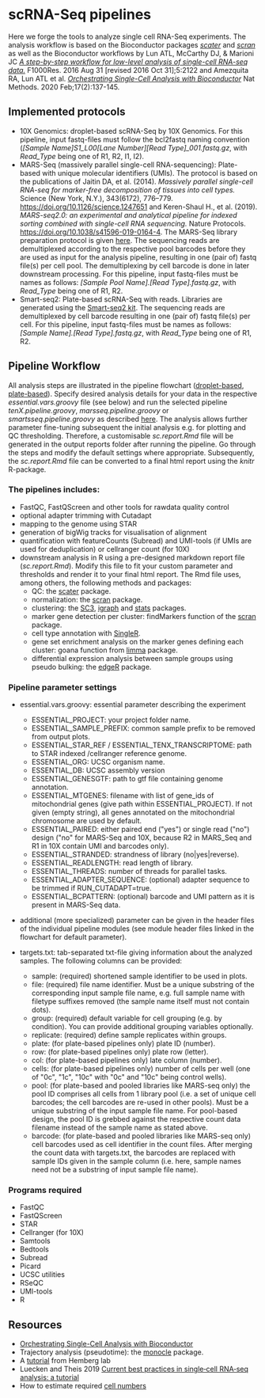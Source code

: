 # scRNA-Seq pipelines

Here we forge the tools to analyze single cell RNA-Seq experiments. The analysis workflow is based on the Bioconductor packages [*scater*](https://bioconductor.org/packages/devel/bioc/vignettes/scater/inst/doc/overview.html) and [*scran*](https://bioconductor.org/packages/devel/bioc/vignettes/scran/inst/doc/scran.html) as well as the Bioconductor workflows by Lun ATL, McCarthy DJ, & Marioni JC [*A step-by-step workflow for low-level analysis of single-cell RNA-seq data.*](http://doi.org/10.12688/f1000research.9501.1) F1000Res. 2016 Aug 31 [revised 2016 Oct 31];5:2122 and Amezquita RA, Lun ATL et al. [*Orchestrating Single-Cell Analysis with Bioconductor*](https://osca.bioconductor.org/index.html) Nat Methods. 2020 Feb;17(2):137-145.

## Implemented protocols
- 10X Genomics: droplet-based scRNA-Seq by 10X Genomics. For this pipeline, input fastq-files must follow the bcl2fastq naming convention (*[Sample Name]_S1_L00[Lane Number]_[Read Type]_001.fastq.gz*, with *Read_Type* being one of R1, R2, I1, I2).
- MARS-Seq (massively parallel single-cell RNA-sequencing): Plate-based with unique molecular identifiers (UMIs). The protocol is based on the publications of Jaitin DA, et al. (2014). *Massively parallel single-cell RNA-seq for marker-free decomposition of tissues into cell types.* Science (New York, N.Y.), 343(6172), 776–779. https://doi.org/10.1126/science.1247651 and Keren-Shaul H., et al. (2019). *MARS-seq2.0: an experimental and analytical pipeline for indexed sorting combined with single-cell RNA sequencing.* Nature Protocols. https://doi.org/10.1038/s41596-019-0164-4. The MARS-Seq library preparation protocol is given [here](https://github.com/imbforge/NGSpipe2go/blob/master/resources/MARS-Seq_protocol_Step-by-Step_MML.pdf). The sequencing reads are demultiplexed according to the respective pool barcodes before they are used as input for the analysis pipeline, resulting in one (pair of) fastq file(s) per cell pool. The demultiplexing by cell barcode is done in later downstream processing. For this pipeline, input fastq-files must be names as follows: *[Sample Pool Name].[Read Type].fastq.gz*, with *Read_Type* being one of R1, R2.
- Smart-seq2: Plate-based scRNA-Seq with reads. Libraries are generated using the [Smart-seq2 kit](http://www.nature.com/nmeth/journal/v10/n11/full/nmeth.2639.html). The sequencing reads are demultiplexed by cell barcode resulting in one (pair of) fastq file(s) per cell. For this pipeline, input fastq-files must be names as follows: *[Sample Name].[Read Type].fastq.gz*, with *Read_Type* being one of R1, R2.

## Pipeline Workflow
All analysis steps are illustrated in the pipeline flowchart ([droplet-based](https://viewer.diagrams.net/?highlight=0000ff&edit=_blank&layers=1&nav=1&title=NGSpipe2go_10X_scRNA-Seq.drawio#R7R1bc5s689d4pn2wh5ux%2FZikcS%2FTpj1JzrQ9LxkMsk2DgQB24vz6TyskrgJjGzBuviQzASGELqu976onX61ePnqau%2FzmGMjqSYLx0pM%2F9CRJVCSpB3%2BCsQ1LRiotWHimQSvFBXfmK6KFAi1dmwbyUxUDx7EC000X6o5tIz1IlWme5zynq80dK%2F1VV1ugXMGdrln50p%2BmESxpqahO4gefkLlY0k%2BPpVH4YKbpjwvPWdv0e7Zjo%2FDJSmPN0DH6S81wnhNF8nVPvvIcJwivVi9XyIJpZTMWvjcteBp12UN2UOWFT8KX%2BfJmHFib5e3s5tPd9OH1U58twEaz1nQuepJq4QYvDXMDs2uZC5s8UJ%2FW0NVLj0xDdIuvFvQ%2FeW3mZUtwl0hbrJRMRrBlc78MVha%2BEvEzS5sh6zKa0ivHcjxSSZ6SH1zFDzznMVokPImXc8cOKESJKvRb85fIoC2SdqK7uWlZiUYR%2BYkaZU%2FIGsqXurMydXwr4OuFpfk%2BvY7WUSDtB1pgOjBD%2FYkQDS%2B5KnShNsgL0EuiiK7SR%2BSsUOBtcRX6dDxUw1foZuqPKRQ%2BJ0BzRMuWCahUBJluCbodFlHbMVzgCwoafDDZ6Df%2F3P1cf1l%2FeP3v%2FvP99Le%2F%2Ba8vvmk4uVbhtwhOFp5mmHi1DwGfGqBFGgspaIlwagJaFIEDLSqreAy0vP4MPtwLv%2F77Mr299laicf9x%2B7k%2FFHOLhwyMb%2Bmt4wVLZ%2BHYmnUdlyZWACYmrvPVcVy6LH9QEGzpEmrrwMFFCaBAL2bwC14fDOnd78STDy%2B0ZXKzZTc2Hm%2FiJbj9nXwWv0bu4veMCyA7%2BFaHtYWVhsKpabHu5AEwBXCFK%2B87a09HJXuR7vFA8xYoKKtHK8LUlwKShyyMwzZpUsgDCvIqHre2TVRwHdMO%2FETLP6Aghk9lPEzDp6SkyVSm%2FnA8LquPL8IexOAZDaUSxH6%2F%2F%2F74Zzl%2BePp1H0jTh5ufojrrj88FYPNQdSgI1wqA3ElVGoG%2FHMDIIzENMGM13UTYUfpWDElHA7IilAJyrl%2Fp%2BvsC8r8%2B8r7P%2FgD3KwmEAPLIcAzBjO4C2ev7BAYvcAVRdV%2BKiTJUrtSKwm3lSupd5NpizD6rLZbwBIePIED2r4FrusgybTTAfIGz2SYYixmH2Qg7GHf9svBhAYOy38Tzp6yWie%2BTbWYG2gy%2FjTc1nQYQyNDctE3CoUrCuxk8eV%2FKgZ3duC1HM3yCRXwXbw7AI1gsg4GCEOYYawsLln%2FB%2BJDvY0xtakDLNCxussH1YdjmHHMgBJtrGIMg76AB1wCDL0hfBzDfCRgs6AlgRlzhkTH3AYj6F4AepenCDDCGG3iWO7AxiZGm5mo2dzAWx5c3H%2B%2BgbWnh4Js%2BbG3LmQGu1Hwy8Cn7Mu7F1Ndvby589IQv%2BQhC2iX5yAmCQDkJvkzSACuvcjh5xrQnOXlR2Z%2BTx7cJirKHKKhwBMEM74RFHBcusQjkYmEI5iNkhRjfMmYFkU5F4c5gGftRfVrF3CxKnElkZUdyI30pzSWM0g0487mPgty67MfC8kX04Sl5WHb9O8XP7hK6UvxqzL4WcKx53vdwHlaUqkpRdTOxBfvxUPZu5rwAajbtRYicZ45nIK%2BPi%2FENmSIG%2BAR1CxjKh9GTpPYSHoNOTIHfqIarGUbUtlRG6TTYTx6ap3rXAlonC%2BgPgheOrin9kNEhraWuG2gDavI9ey7oVFkUF2LA7wfe2ta1AO9VzgoIib%2FiYfKpPmMa86BVDDdZhgCt0iPAUO27mk4AJ9GgkKsVgVeillQMY8HMMba5whwbGxisxNdWrhXxIFyGN66cf52VmNn2MCoGZmxuplgts1LzUJjvcskg5madQwhbE2zMKLY8DsA0bn0Doc0JoH5b2CtkB80PwUOuZcI2rG8YiSaBwAO6DpYmiGup%2BWpuTIPBoL7RaDYQQydYAkAJhhZoZQOo%2BD3ukKCQhw4IZiUoLSlplLNOUimTD5wmXiHrgpo4AuCNLpnBw0Jz%2BIyDa80tohGeEyVwkkt6XpoBusMYEVp89jQ36tdx8oKUUXzl5QVJ4MkLjEdtQ16QTqpbPTe%2BlC3p2fClLpd1WOHuYxxGuAPBjVnRsLxPdhA8UxPPMNAHfbqrLgh%2FYIeajGJlYVjwI1Z38RQgOdUfF%2Bu42bJlrtZBQw3RAzwc87nnywTXdiIeOlItDTaa58fK00xfi6p1jK%2FeOZpGOewcHDUDNRmy63rOBrNyGTUhbzeU0uDLSKt4g18cLJGGZUkmGhZ%2BMnwDhsnVRArvHDcYvK%2FaB95M7qTgUjkFP5ZWU2HmK3m9NsN9mnor4qgi9T7Ay%2BNw6s20bSdT97EPdlbfp6SXsQF9H9e6Kspvj6%2Bqy4OisguF2hEuK%2BJhppiU%2F3NFUHIVBudpjVFfAD3UHTy3DkCVM4cOa8%2Bk28S21JgpJjK%2FQVWwAOEHTzqjKxWML%2BXWFx7iyaD6NOaW1QIET3zDaMNCGuJrwPRDIePSouRRvahycJTajF2H67QlTkrxCbJmznMLqEQqxyXN4QSlIk4YCnXjhAO9UdK2QkU9yrukGoxEs%2Fm2YaRpj6ahmFlbOWNFrM2jKf0deTSqFYa4fEuHzJQ74KiIb5FPxrdUxVFKV1w%2FszhKSsLXbnhUhs3Do3g2zsp16hmrg1JbLHButVTVU%2F%2FMl%2B7qUVvKxotjPt7IfbU72GNfItTCYsmTTuz7kZzZ92m6srt%2BzS7fd5uL54%2FinfPw%2FXLy%2FV%2F55cdy9djvkPj899KhUSfg8Vg6NBwfRYcqC%2FfwiqfZC%2BQ96BjSgspi%2Fi0WqIny2HXBm4I5iJJGSEELEn5CA69nxrGHwK8kVrFJgb9mx81J2tVfObGAz59bynknVLmi8AsmGFaufwdLJ8S2tAxyBOtcYrapcS6tOYHZzBrLV6ZhENyZWZi45JZOh9wrCLAjMZbEpB%2FiNbrdcbeGl%2FgPT%2BEVUOMh7uYVvhfje%2FwH1b3gyrFx05pJVhhh4H1GftDLxwTWAAvyGD6eVvfkgIGr2JeVvYGhGtP0RllctSqVql2jc1SsLes3J9R2ty2RuOZTi6JwgHH9%2Bzpw10CnIISe2v4yVAo%2FfNLL6NLprOmRJdKJhmES6oSH46X6XcXieLwLUBK9sBDkqbYyLYD3T8jaIGi114av0IiRpBIdNBcrHUCiKsL5qGNwLuRA3UP%2B2gr8bgJ7yCLGIA5mdhMwtLXthV6E%2BN96ZUIijTBAijCJBuob69DlENcuDwZr1ZnhzW9JlQUl7NySk6a25LjzW9JyFh3dj7hnfbYXdceyMHsOvkSU9CBNh%2F3IKFS3ALwBYB7KLdIXPtcrnZLrPZWukDGzO7neyckUu6X97gzqyXO9HgJRsqPYp11HUspTTKMpmfpL094%2B%2BLpnaz56eggfYOn%2BAaoS9dAgLBvcrox897OPC10ss%2B6KnR4xqYIfDJbIcpHnD265I%2BdWO5VXbQMDPX%2BH2x94bBgZR0gAUIXnrHqpXAuE%2BA8SPY78XL85hjkHXEqAW6AhWJRF19d%2BAE2p2goIvD3zQ%2F4y9qEFjiLU6AZ44f0lRlJ%2BiIMlwUbIQMkdw4sS6gST0RYXPRlXYzxEqQbOg5%2F%2F6viQlz%2FrlcvqUzVoa96aUWor%2BuE4r1WjVqWGnBby1kaWDI15GQyredfUaOgx7Tny0AvGlCaJW6xq5zEAG6xCbAP6bIITmNd96OdJvDstc%2BZpFJCbtvtEVh8fz1t1S4%2FSlmtns66csnRaS8%2Fj03PwbK5WIpK%2BqobwQ5n1L%2FujcxF8DvUMT2GcPaSnplGLqqZpUc5xL0SCOdSSx1FKOgWoNGrGA3CUAWfW4cJ%2BZT2Zj%2FMYrIww%2FfUM1JcSZkGDrYv8gzAmUZiS3EQkLAkjLuCoti5qGU9mxrIHzhz%2BFThTEU6LM7naIulsPMu6EKasVLWtyh3xAGKgxLSTNMVyoQdQpr6qtIPnEh5A2mLhVUZzUBktwiQSYY4Sn%2FGCWPIEZpOM7uP1N9h2kJ6lFZzH9wmCzu6B9NSzRHpZl6AhQzAnQnp83%2Bc3mJuhLml1VBEDjpvhPffm9MS01Duc7OD0MvWVSTsYcKatrkDfRA5sqIj9dMxPEdQ3Mxc%2FzUWbEY24uzrt7h4obXSWKC3Lxw3VDsq%2Bfz1G667smw6EH4oHy75yqqG2ZF%2FW4a7Jvgtko0vH2GK0KFVGidTZh%2BEmYAY3ROqF1uCDyF6A9aFNwRc%2BDRm7cKeq48qh0PsbcKUy7qBHOGNNOmNzz7v7BJ6mP3bU5B5yGzBk2knq6rMxfUi74IcHA3Xeu60GaM%2Fa4BQOZ9CY8w9XsulQdFf3tTnjyvGFdbMSR7kMsW4fhL4az0p3i4jaRQdq%2BxHZzgpVo9ynx2uhY00YG7SgPcdLGg2H74gzxzLY2sucOUE%2Bsgjmbftr5Dww4mxl1PnCckIHaEDbJNvqrux2ByUtqzEHWQ1oGqonsPRIrOopIdSApvlbOB%2BTlpu4ZtOLRUjk7aYX49tDytMBtRozFhHNHRQ0fQCW2CIFnXDsIXyn5G553U6KY806f%2BBAbByOfEcJJJXLCm8tA344JemAOPzvHYZxvGxhgELoyZhxwWXuiY%2BYlHvv43tM20ly0Sg2KjQzaQTYePnmQi8lDb%2B19U2fzDNy%2FeNzjh%2BTPLxsxv7fsePTrZ9D9vSJmrZwjMR8nLY45pD28eh4bMzVXb%2FNiBWRnVx0ZuJn1O%2BTqM8%2B21UiVrTnzBEMHVKfkWSgvUT86qvpush4X9azVmRFW1uFWVQwDduATEgOTwx1e65mhkQTURamqt99u%2F1H4sOd%2BPBVEMSHW%2FEB%2FxuQ2R4sXktpQWfHIHHHsLvHZ61VzYjrHAeSlqV1ll6sw%2FYCSIGUCofpEMKbaasY3b0Jq0DaiVmeVEyE01xIsHIuDFaRWWDUpl2AubCdIINOLV6eo9F%2BXp4jevR8497sEC15S%2BMrq1r06WoBVxLqsQk%2FgjHPo%2BE82704MhEG1J5fJ4v8hLFUt%2BpPkvBxPlb9rFPnSMlr0Nu06n8SvsyXN%2BPA2ixvZzef7qYPr5%2F6xUb9HHQdd%2BLzV7QALjiG3oKjpmeF9IwmlUssEjcBHJCxTFEuD11h3jkeVKRRei2kLo1JOLwa9%2BTmOkJQuUCQP7YlfSR6L5EvCNqah5yJReSvCgaYw3ZjHTM9Tm9BzhnZ0XHYqeR644Zm%2BhgjtJrliRPKYTbDcSGZa57olAocTwSkxwt2ct73QIZ3HzVhA8AlslDhXdCl7H%2BgYjXoatM%2BWgreb9c8yp2WM7SbUTX9dOdxwm%2FNRFY6GW%2FW4NPZjp3QElUDiZmoae%2F2IccvmHlTpiiM1BCFOWUWTjM0YkydjG6vk05xb0BjlwVOPv%2FDg061IejcNyElcL591jMCoiFNKjE4VGmF38jnAC%2BknvROj80R5LW1T2IuKJjnczXlYLmIech1SOX36EMYHEQUQCh0bTTY4fI83wziilFO%2BnN9LIX34yV6uif4G2e3ML90PPMVj0%2BLvh%2FxGHI9myQnJCj5TSKNJ%2FlN0pha%2B6%2BPecsrtZP5sRbluoWkmvv3xPpyb36%2Bnt3dvThbZ%2Fvl9%2Fd%2F%2B1W13EyFcOpI3sxpOaP0KVk767Owzaa13DQHLlFIfIWsvZXDeR13S9bDf4RPkIS%2FAga%2FhBcbLWTsQgsq75Xpgyyi2chZwz0dHdGq%2BYOw3kDiasCLge7sFODZsLbRiVO5cE92OvFpF3shRHzzg2SBI1rsmo97OhwlcgKCylBn%2Bx5Z3IXP68bOc%2BHF9MJLDdl8q658qW24%2FaXnuk6e1LDf3NKfeOW5U30yL8yyXldSkK89a3sJsbowvl3UMoaO8C4Iw3nlD%2F3JnjNfnbwqIzlzdpQy5nh9yXn6Ko9qsEDwcwQJp91ajR8exR115YjY2o%2BEPmqxupTFrsOnWh635B05XHmYSWM8lpLgs7O%2BpNZ7uDJXM9Ghw74bCWioCkh8zCp1ApCy%2BgF5V2awbP2hdAwgVc%2BNuA40Q3ODynoEVoIlZZuVeWjlbEAbSpoi2lka%2FgYZc5Kq0ORbvTY0DGFCMZ2OkqtJKAa3djUJDrwRwPoPYfMsPM0wcdNMo9uT5EvyWw9XlPW6k0%2Bcd6x0M3fYNz7AMseqq87xUeeEt%2Bcmn06eI0siEwJO5yjP82%2FJzHJiFgjavox8VBJ4YEp%2BuAQ2e%2FZuio1LS19JcxFu9FqF316BbSmLjWgxRoCmTqn9gp5HQyj%2FUjMIFAhpMa8mz9DJKEMteQ6LI461SGZTXvviMvpd6Ly0h%2BsheWttZUusyBD6T9bqSBKwW04YOQ5%2B6z56WiNbD0PuaN46KzyMqGT3W7nIr7jkHnAJae%2BqlzgV%2FaqXPBKdxqWnj8MkEI6v%2FCBt1y37Wm6E2QHq4ZrQMdHv%2FnMVIjmMz0l3DhzqjeOt8OdftVSUYnT%2Bh0D8r6o19dmAWMd5PBM0cN%2F4s%2FaDVZhAmoT642HOYXuG07jRPBPcbkgIp2nr1iAesr7ViduYu9R89L5iPz6QiFUBveBJ9FhfaPKBH1cX4ToG%2Fbub66iP%2F367%2BBHPeqWvXFlrn819aFwyw%2FFv4%2B7761nfddy1xTIF7TOP25D0PUZZF%2BMEcWx2wi5UbPbCtgE5oZ3d2xuGPrAM4SbxBccT7yHfZzAQpW0gaw8eDX2S4InQatoTQPvuvh3AhXnEkfVByNCcvyZgYDLMClEVM%2BbJdYQMcPW6HZLVD1QdNZUMvOnUuYqSVs2ok4wyt3rq3LT2uK3UuazDXUud%2B21tBSamtJVj7NYrjLIJyYwINGoznfgKOvykc4X%2FYmPM2bkRZCV6dcxhik%2BdSVw8qR9Bh3OIcmeLYrDu5nAp63U3M4j%2BSEZy2XNzsfZyjGiHNDjtnscbzgg8gHqD8DbO2plNvcCtxCbsZMfKnmjKMH%2BvrUBkK5wvTo3CyTrVicws0DETkE7OLy4cWOZpByAg8kMvKAiFLaCNjvdoOUQ9ssJi2YIIlon%2B8gSs4mYPKMBSIaEC%2Fh7ffVdfB%2FFEaJg9ApROe8DOkrbWXiq2DDg3EtGMJeZe7HYv%2BLs%2FAlCIJWCkY8LspVVgjg7icWIBK43rfaSk4D2N0xJHYdnR1oteDI%2FZTmUsfkf0CI8IAUzGE%2BNj1gIzc%2F77wY7utQrbDcb8Gp7j3jOWQyjgXetgWKUUvzqUeVGuvFxMzOhef65AnhI3M5O1RQaX8k5vJjIY32K6ESSrYwBbfnMMEECv%2Fwc%3D),  [plate-based](https://viewer.diagrams.net/?highlight=0000ff&edit=_blank&layers=1&nav=1&title=NGSpipe2go_plate-based_scRNA-Seq#R7R1Zc5s699d4pn2wh8XG9mOS1l2mTXOTdHp7XzoYZJuGLYCTuL%2F%2B05HELjC22dx8Se4tCCG0HJ39HA3kK%2Bvlg6e6m6%2BOjsyBJOgvA%2FndQJLEsSQN4E%2FQd7RkqrCCtWforFJccGf8QaxQYKVbQ0d%2BqmLgOGZguOlCzbFtpAWpMtXznOd0tZVjpr%2FqqmuUK7jTVDNf%2BsPQgw0rFZV5%2FOAjMtYb9umZNKUPlqr2sPacrc2%2BZzs2ok8sNWyGjdHfqLrznCiS3w%2FkK89xAnplvVwhE6Y1nDH63qLgadRlD9lBlRc%2BCp9Xm%2BtZYD5tbpfXH%2B8Wv%2F58HIYL8KSaWzYXA0kxcYOXuvEEs2saa5s8UB630NVLj0xDdIuv1uxf8trSy5bgLpG2wlIyGcEunPtNYJn4SsTPTHWJzMtoSq8c0%2FFIJXlBfnAVP%2FCch2iR8CRerhw7YBAlKtBv1d8gnbVI2onuVoZpJhpF5CdqNHxC1lC%2B1BzL0PCtgK%2FXpur77DpaR4G0H6iB4cAMDedCNLzkqrCFekJegF4SRWyVPiDHQoG3w1XY09lEoa%2BwzTScMSh8ToDmlJVtElA5FmS2Jdh2WEdtx3CBLxho8MHkSbv%2B5%2B7H9vP23Z%2F%2F7j%2FdL376T%2F8NxVcNJ%2B8V%2BC2Ck7Wn6gZe7WPApwZokWZCCloinJqAlrHAgRYlrHgKtPz5Eby7F%2F797%2FPi9r1nifr9h92n4UTMLR7SMb5lt44XbJy1Y6vm%2B7g0sQIwMXGdL47jsmX5jYJgx5ZQ3QYOLkoABXoxgn%2Fh9dGE3f1MPHn3wlomN7vwxsbjTbwEtz%2BTz%2BLXyF38nn4BZAffarC2sNJQuDDMsDt5AEwBXOHK%2B87W01DJXmR7PFC9NQrK6rGKMPWlgOQhE%2BOwpzQp5AEFeRWPW90lKriOYQd%2BouUbKIjhczybpOFTGqfJVKb%2BZDYrq48vaA9i8IyGUgliv91%2Fe%2Fi9mf16%2FPc%2BkBa%2Frn%2BIynI4OxeAzUNV84A0ntUNSCfRInkPJYoXMSQ9gPmHPlmGC1xBVNyXYroElSu1Mua2ciUNLi4t1bBhUQwXmQamBrjwMknm6Df20cPKPSkdj%2B%2BqdrZMBVLgoVWq1U0QALd9AasjLdZGgKnsyDPdkY2hQ1oY1nLlYEjBl9cf7mBo0trBN0P839J0lrCWqh8gPIxFOHCMFha%2Bdnt94aNHuLRUL8CXo%2FD5CNNv52mX73xBzeRcLTjsg9rSQHX0BALQKeMUNMYTxIV4bw8Db2traoDRCmdBhcRf8ZihA5w1LwC7LNPVxU4qbaUjWMVL6FcC1eKKPYPKCiNqFCjrhz4%2BBq4Fjw8JvTMCdYnfTmBySdDRyrANIvNJwpslPHlbKtOc3bhNR9V9Qs59F2mEoEsCGSioNRx9awJonf%2F4EN4OdmCowHGoth4NbgjDNlaYpyd8lYrZFsAURwy4Bhh8Qdo2gPlOwGBBT4rl5QbETIUjZYYCZVLKFMc1SJl8tpTDB2amAMvaLlxiWdzFUjkMnvLkIQM9Cwsi5d6YO12ljGjlORRzUyZxZiwsO0wsy8lRQyktd03TDTirlQ%2BEJbMIh8lSfF3RpEthKrz%2BmRKs9kn%2Fg6TsH6sCCqT%2FOoUwUaoqzrckhH33kfdt%2BRu07BhVgqKtmpC1dF4Aoxn2muK0pePpyBviYmANCKfAAJ9gPAFD%2BSR6klSjXxBWQkZj%2BI1quKquR21LPWQY6QL6o%2BCFo%2FRMP%2BwZY1jQ80aZQQ6xDHmtPGgVw02WjiIrPQIM1VgW0gjgJBoUcrUi8ErUkophLFg6%2Bi5XmOP%2BAj0SaFXLNSPSzeUT48r518MSI9seRsXAw6yMFIdiVGoeCvNdLhnEyqhzCLQ1wcb8VeVxVPzqwSMD3OPWNzTWnACa4bVtITvoYlAeck0Dtmp9A0s0CUwAoPRgQ3RdqRlsc5SuWesIWXPCp3cg3tlba4m8t12MC6wLtY%2BKNCq8MTEr1dGwNMesf1i40a1ld7xghNjUNzYBi58LkfwPLoU3GqZ1Hsye8Axf6mSMrlPn8mlUmqCNsh339eL2bniHHkuHV89glqqnOXqNuIONJ2q31dGMRqP6RqLaIEo4wQbIsaCrgdoUtEEhj5kifClhCJPqjXLBU0pIRExSTQihIKdj2mVeME%2BFACTLy9BvwUQr%2BIyDa61MYthdEVtuUsZ83hgBusP8JLT47Klu1K%2FTVCtSSlAXp3nViiTwFAXy5GDpDt8mBLwDpHqpUxPpuUn14ZKejVTvcgUvC3cfc3dEthLcWJCn5UOyg%2BCZkniGgT4Ysl11QaQrm6pPi%2FyAwoKbWMfO07ouK2EdN1u2ydU6aqgUPcDDGV%2F3cJmQeTvSQET67NGT6vmFBquiaj3TSuwdTaP6iRwcNQM1WX7Wc54MwjkkbRO83VBKg0kPiCnjGr842iBVxy8zxVrhJ%2BkbMEyu%2BUN447jB6HCuMzGTeym4VE7BT6XVTBX0hbxem%2F9dmnqPxWk16i0e4ax5PPXmOc20aiwJP9hba8k4vYwNWEu4nmei%2FPr4qrocISt7Qio94bIiHmaBSfk%2FVwQlV2FwHrcY9QU7oukIlQDOCjqsPpNuE4M2dBYT0ocBM%2F%2FWxm9ENn%2Boiv%2B%2Fwg8etZCu7EfrdKEK0ToP8WRQfRpzy0oBgicu3qxhIQ3xNWD6iZDxTB3nUb2ocHCUcrgJvAqm5%2Fpei%2FNSfILMpfPcAiqRynFJczhhXBEnTIS6ccKR3tFpt4qxImSg4jRvZy6MRLP5umGk5qXPe7KLmbWVMz4YFEjZW%2FGinwpD8nRaKwxx%2BZYeOXnsgaMivkXujG%2BpiqPGfYngyOIoKQlf%2B%2BFxPGkeHsWziTmqNYSjMii1xQLnVktRPOX3auNaD%2BpG1l8c4%2BFaHir9wR6HEqEWFkue92LfT%2BXMvk%2FTlf31a47cunu6eP4g3jm%2Fvl3Ov32XX2421sOwR%2BLz30uHpr2Ax1Pp0GR2Eh2qLNzf3V%2FcVhbtb7EQTRTGrgv%2BZ20I8XGcEl75A6T4cWJpmpTia3Zcn4tpqOlYaufPLWOnE%2FpZYgoB3wFcfBObSDLIDqxtiYlmxra0JgQmMmv8tgxdJ7gwsyZxyS2bCXlQEPdOUh8QEz3FU2z74m5NLvEfnr0roK4T3M0rfC%2FG9%2FgPqnvBlWPjplWDLC7CkPqM%2FGCQD9WvAQzkGXw8rb7JwQFXUS%2BPD4aDakzQK2VZlapUp3YNzWlhx0pui1a3DZL4HmYhFI4wln%2FbBu4W6A5ktmG2vAzVwQ8ftTKa0511PLIsOtEwDEKK8HC8VL%2BrWBBPd%2BlJopcwM8hCtQwT4P0jMp8QtDpow%2FdnGlKjEp0yFysdQZ0qwvm0Z3Au5EDdQ%2F7WDPx%2BAruGEXQSxMFsbgCGNncD6i%2BN%2F9laBuS3olGWhAHU0VDfUudqXLs8orRV54RXvyWVMERr75acN7UlZ73fkqaz7ul%2BxD0bhntRc0wTc%2BbgG8RID1I12I8hheoXgDcAzBO5RfrC53qlLrnernR%2FITO7l%2Budd6aoLe13b1BPnuv1EIiSPcU%2B7TqGMp5iEU3Jwt8Y9u6Xr3m26qPHX%2FQBlu5%2FBSToYuFrI1o2urX0fPezjwtdJrPuh70eMamCH4w2yHSR549uuSPnVuvKS7aBgZ6%2FA%2B0NHhtGxhESAFThOdYglbCFEP9RoseR3%2BpXRzdWgEsJcAssIJWx6NrWD6ApRbWAwNtLn%2FKXsU8scBQ0b0iAF97fYCTlUxwsCTZCOkruGF7UTy%2BYjLa46PmsGuMhSjVwHvy0lKeHsPzeWm5Yn6lBW%2FO%2BjDJOsg%2FH6SYbtRI15ISQtx6GOUpDr4FJNW%2BZGg03hr1CHnrBmNIgMdtVbTg6YAOLYhvQZxOcEHrRU79N4q1pGktPZYDcUyPPuC1XzWZdM2WpWyPPw%2BNz8GxYloikL4ou3IyXw8vh9FwEn2M9vVMY5wDpqWnUoihpWpRzxKNIMIda8jhqnM7MLU2b8eibZsA57HBhv7Keyad5AFZGmP52CepLCbOgwc5F%2FlEYkyhMSYIzEmaEERdwVDsXtYwnM2M5AGdO%2FgqcORZ66M4eGl%2F7byM9NpV4rVqmyrbV2l2gT9IJSmfjD9iH4PLKqyz3xG8rRBihDpqdb1Hot5Wpr4xbpWa%2FqAXvQAcu8hLx4AJjAiSyio0MsbWvBYKWzENNB3QAJVPOkpJlXbwmIT7piJLxHdRfYQKNulQQ04oIb9aMQHEw%2By6mVRmT%2BR72PVN%2FPG8H4S1V6wqUiORwrIroTsMYheTcWhrrH8a6zbBT3F2NdfcAlDY9S5SWZc4nSrfMORellYea%2Fp83556ikkRi3FltizWvjCYudP3710%2BXNKvZPd6tAoSvP6Y9QXhYI3kMhaoT4whuaBBaTeI8acxoc0vmBz5AIswJZNNtTvWnt2KpU1L61It2WS08PMzlsREFDun%2FAUhq1j6SypxxtprA7yB%2FnBl%2BtiS%2Fg6wfOH6ikB%2FYyPD9APbNpK68KhmmTpp1y9RxVbp%2FPU%2FXX5VuOl%2FLRDxapSunwawllW7Y4b6pdNfIRpeOvsOMoVSZKfRCGZgxkxhfPxG0Da3BB5G9BqN6m%2Fpc%2BDQklsSdqo6IJ8KgdUTcALc4nnXLLfKVfH%2B9%2FatWdrFysHA%2FlXyK3E8lH%2BbSDtPvYegjudypX1vo3c9SLuU4Wd81jSBoK5IzwYCG4zqA6ewgnjPDJpbxmkX8aTEP2gDTqQjdMp2lWq7e%2BOTmwwECT9UeeuqSSxVXMGTWSaalfzJ8SLPm0%2FO8ex%2F9UgO0Z330xhwlU2PBAVzdR4%2ByOfSfRZhVZhHq5hBOCikIu30U%2Bmo8C%2FUtAh9AWwNi%2FgHZjoWqsQnd4zXKoJDkE3gF8JZ4ISbIdWoQWT%2F9FVKDrZc515J8Yx2s2nbnzjlox8mJmW%2B26dD4SJ8MEWB6TzLro3IU15hyuA6eREoh6alY1ZFaqAFL83dwPltFbuKazSYc4ZDXm02YL2P3yCQT0cyDTDJiiwR0znGk4ccs9isob16ciqL3pzPG3jZRaBmBpHJR4bUdF0inJJ0vA%2F%2FzBsM4XjbqWkRtZpkIvTB66QGTcjgGK7zHtJ2cJRClTqAWNZUAGy%2B9NFVsqPitnW%2F4ZJ6R659%2BxFBTJ1P9v2Onn650DoclzcMsCxE7lE%2FjJM44pH02PR0bc22ArzOgXQyPeT4z6TPqdyfas092lYB29Tlz4lqPtGehZ0aU3uaP4bpIf1vWs1ZkRVu1qPstpmFPIBOCEo%2Bp9lzVoEQTMRamalhui%2F2nJ%2FqKo1txRL1H1n%2F63U%2FpiH6etbo0I4hznIxblsPDPME9NgRAXtNUHHyPUNlStWJE9irU%2FenoRXleMQNmc7mAOo3uqkPfP21T4R8aJztInVmLT8B0ephPwHQ2y4BYQ4E%2FkCblliVWqeoXwFYL%2BA2qoSacBsY8D7rzbA%2FilCQwoBZjfljKFxhLdV%2BAeRI%2BzsfvKWuun47zuvE2zfUfhc%2BrzfUsMJ82t8vrj3eLX38%2BDout9TnoAkLAJXRZxdWYR8%2B%2BoDXwtzH00uZy9GxZSM9YNunEInEzPyddM1hRLgF1YcJpHlSkUXotpC6NSTi82lgs0f%2BfQum4QJA%2Ff3EJm3uQOHYzShQKba0oZ2ISyaqCaeW43VjHTM%2FSWzDcWckdOObMdJjTsvaZPsW6rGR54oTaN5zhuJDMNU9gSmWMSmSiihesc973SIb3EAVgA8AlhjmC9kHX%2BPCT0atBV5uWz1Lwfr2GT%2B60nKFFjCngF9S2U7IdX5vxq3QyXq0pp7cd69DGVAOJmSvp%2BJ8JJ3IidJNMURipIQrTZfp9g5onFk5Gt9dLb7dXoLHLAief%2F%2BFBp9IQdB6aiR4432HYMwKilCaVmBmqtMJv5FOAF1JLup3H5gjy2tYnUWkMzPNJWnOwXMQ85Dqk8Hv0joZPEgUQok6LOhzxALSb53VBnCzKSX%2Buj6XwfrpEz%2FYEf%2BPsF%2BY3jmf8weNTo%2B9HPIZczybJCQnj%2FCaRZvP8JmlMrf3XRwXnldrJxLjrct1CUs39c25%2Bvjc%2BvV%2Fe3b04O2f3%2Bee378OqWu5QhdB1tpfMsZfT9HG3e%2BuHqT2a1nKzwy%2BIQuILHNdROeWL4%2B7IevgP8Aly0gdN0xDxCawwZBdaUHlbhg%2ByiGojZwv3bHREq%2BaPaL2RxNWAFwPd2SnAs4G%2F045zOHKPaO34mLuDECK%2BuSHpn4kWu%2BZzW49HiZxInzLU2b6vFXfh87qx81x4Mb3wUkM236orX2obbn%2FpuU6RHadtbWrpO1557lR35l9Z1utKCvKtZ%2B4uIQgXxrePWsbQQe8CGqcrvxvOD5z56uR1PJUzh8aOOVmIJDlPX%2BVpDRYIfh5Jodut1fipsWVJ0fbLBJ0lNuZ2u0%2BJjXt8PP1pS97MASUHOztNMueXzKQk%2BOytLyknnU5fTTMx6Q84NhKqUBWQ%2BJhV6gUgZfUD8r7ssdn6E%2BkUQKqsT7jaBqquukFlPUJYkszT6CHLeQJtKGmKaGdZYBvLsBM13Hp2R5p0VmOj5GoSisGtXU3C%2FrQ6l%2BS3Hq4o63Un9zE3bbiZe%2BwbH2CZw%2Bqrc3zUOeH1ucmns%2BLIkhgKAd05yvP8WzKznJgFgrYvIx%2BVBB5YkB8ugU1Ot5Jl49LSVyY313sFfgcFtqUsNmLFGAEaGqP2a3YQJaH8G1UnUCCkxbyaPEPn0wy15DksTjnWIjmc8toXN6Tfhc5LB7gekre2ZrbEjAyh%2F2StjuTkJdOhMeHgt%2B6jxy2yNRpMxzJ7mvQU0pLdb%2BYiv%2BKSe8AlpL0rgn9cN7pJHJtBI851NNS3rmloLA0XhnB85Qdpu27Z13IjzA5Qo2vCxsS%2B%2B88VRXIYn5PuHDnUa8ez8Of%2FqKn4w%2BjgP4H4X1Vr6pMOUYyreCZYSL7%2Be%2BsH5HxCFsSPh7mC7Umn8Un1DHC7IcGZhq2Zo3jI2k4jbmPuRvXR24r9eEdiUQX0gifRC%2FvC0grcXF3QdQyGd9fvoz5%2B%2F3pxE896pa9cmVs%2FnHtqXDLo%2BHdx9%2F3tcug67tYMcwAdMo87Svoeory0cea3cHZoFyo2e2HbgJzQ3u4dDEPvjBXJQQVpjejEe8j3QxiIEjKQtQePhiFJ3URoNesJoH330A7gwjziyPogZGjOXxMwMJ9khaiKqfDkOkIGuHrdHsnqR6qOmjowpunk4uNxWjWjzDPK3OrJxdPa47aSi4cd7lty8a9bMzAwpa0cY7e1MMomJDMi0KjNI2cs6PCjxhX%2Bi40xZ%2BdGkEt7O%2BMwxV2ftSB26kfQ4%2BSg3NliGKy%2F2VnKet3P1KA3yUgue2Wst16OEe2RBocm%2BAy%2FACz8xkOr1AdqxJx0RuAB1BvR2zgfZzb1ArdSOGFqlUn8i6YM8%2FeqBSJb4XxxahROVjbFa1vDCQMdMwHp5OTLwoFlnvYAAiI%2F9IICKmwBbXS8B9Mh6hELi2VrIlgm%2BssTsIqbPaIAS4WECvgHfPdNfR3EE6Fi9ghQOusBm0vf3Hqp2DLg3EhEM5aYB7HbveDv%2FwhAIZaAkYYJs5dWgTkaiMeJBaw0rreRkoL3NE44HIVlR1svehFgdpDORfyG6BEeEAKYjCfGR%2BQsCP%2FtaE%2F3WoXtBmN%2Bdc9x70OWQyjgXetgWKUUvzqReVGuvFxModG9%2FiyAPCVuZiZriwwu5Z1eTWQwvsV0I0hWxwC2%2BeroIIC%2B%2Fx8%3D)). Specify desired analysis details for your data in the respective *essential.vars.groovy* file (see below) and run the selected pipeline *tenX.pipeline.groovy*,  *marsseq.pipeline.groovy* or *smartsseq.pipeline.groovy* as described [here](https://gitlab.rlp.net/imbforge/NGSpipe2go/-/blob/master/README.md). The analysis allows further parameter fine-tuning subsequent the initial analysis e.g. for plotting and QC thresholding. Therefore, a customisable *sc.report.Rmd* file will be generated in the output reports folder after running the pipeline. Go through the steps and modify the default settings where appropriate. Subsequently, the *sc.report.Rmd* file can be converted to a final html report using the *knitr* R-package.

### The pipelines includes:
- FastQC, FastQScreen and other tools for rawdata quality control
- optional adapter trimming with Cutadapt
- mapping to the genome using STAR
- generation of bigWig tracks for visualisation of alignment
- quantification with featureCounts (Subread) and UMI-tools (if UMIs are used for deduplication) or cellranger count (for 10X)
- downstream analysis in R using a pre-designed markdown report file (*sc.report.Rmd*). Modify this file to fit your custom parameter and thresholds and render it to your final html report. The Rmd file uses, among others, the following methods and packages:
  - QC: the [scater](http://bioconductor.org/packages/release/bioc/html/scater.html) package.
  - normalization: the [scran](http://bioconductor.org/packages/release/bioc/html/scran.html) package.
  - clustering: the [SC3](http://bioconductor.org/packages/release/bioc/html/SC3.html), [igraph](https://igraph.org/r/) and [stats](https://stat.ethz.ch/R-manual/R-devel/library/stats/html/00Index.html) packages.
  - marker gene detection per cluster: findMarkers function of the [scran](http://bioconductor.org/packages/release/bioc/html/scran.html) package.
  - cell type annotation with [SingleR](http://bioconductor.org/packages/release/bioc/html/SingleR.html).
  - gene set enrichment analysis on the marker genes defining each cluster: goana function from [limma](https://bioconductor.org/packages/release/bioc/html/limma.html) package.
  - differential expression analysis between sample groups using pseudo bulking: the [edgeR](https://www.bioconductor.org/packages/release/bioc/html/edgeR.html) package.

### Pipeline parameter settings
- essential.vars.groovy: essential parameter describing the experiment 
  - ESSENTIAL_PROJECT: your project folder name.
  - ESSENTIAL_SAMPLE_PREFIX: common sample prefix to be removed from output plots.
  - ESSENTIAL_STAR_REF / ESSENTIAL_TENX_TRANSCRIPTOME: path to STAR indexed /cellranger reference genome.
  - ESSENTIAL_ORG: UCSC organism name.
  - ESSENTIAL_DB: UCSC assembly version
  - ESSENTIAL_GENESGTF: path to gtf file containing genome annotation.
  - ESSENTIAL_MTGENES: filename with list of gene_ids of mitochondrial genes (give path within ESSENTIAL_PROJECT). If not given (empty string), all genes annotated on the mitochondrial chromosome are used by default.
  - ESSENTIAL_PAIRED: either paired end ("yes") or single read ("no") design ("no" for MARS-Seq and 10X, because R2 in MARS_Seq and R1 in 10X contain UMI and barcodes only).
  - ESSENTIAL_STRANDED: strandness of library (no|yes|reverse).
  - ESSENTIAL_READLENGTH: read length of library.
  - ESSENTIAL_THREADS: number of threads for parallel tasks.
  - ESSENTIAL_ADAPTER_SEQUENCE: (optional) adapter sequence to be trimmed if RUN_CUTADAPT=true.
  - ESSENTIAL_BCPATTERN: (optional) barcode and UMI pattern as it is present in MARS-Seq data.
- additional (more specialized) parameter can be given in the header files of the individual pipeline modules (see module header files linked in the flowchart for default parameter). 


- targets.txt: tab-separated txt-file giving information about the analyzed samples. The following columns can be provided:
  - sample: (required) shortened sample identifier to be used in plots. 
  - file: (required) file name identifier. Must be a unique substring of the corresponding input sample file name, e.g. full sample name with filetype suffixes removed (the sample name itself must not contain dots). 
  - group: (required) default variable for cell grouping (e.g. by condition). You can provide additional grouping variables optionally.
  - replicate: (required) define sample replicates within groups.
  - plate: (for plate-based pipelines only) plate ID (number).
  - row: (for plate-based pipelines only) plate row (letter).
  - col: (for plate-based pipelines only) late column (number).
  - cells: (for plate-based pipelines only) number of cells per well (one of "0c", "1c", "10c" with "0c" and "10c" being control wells).
  - pool: (for plate-based and pooled libraries like MARS-seq only) the pool ID comprises all cells from 1 library pool (i.e. a set of unique cell barcodes; the cell barcodes are re-used in other pools). Must be a unique substring of the input sample file name. For pool-based design, the pool ID is grebbed against the respective count data filename instead of the sample name as stated above.
  - barcode: (for plate-based and pooled libraries like MARS-seq only) cell barcodes used as cell identifier in the count files. After merging the count data with targets.txt, the barcodes are replaced with sample IDs given in the sample column (i.e. here, sample names need not be a substring of input sample file name).

### Programs required
- FastQC
- FastQScreen
- STAR
- Cellranger (for 10X)
- Samtools
- Bedtools
- Subread
- Picard
- UCSC utilities
- RSeQC
- UMI-tools
- R

## Resources
- [Orchestrating Single-Cell Analysis with Bioconductor](http://bioconductor.org/books/release/OSCA/)
- Trajectory analysis (pseudotime): the [monocle](https://bioconductor.org/packages/release/bioc/html/monocle.html) package.
- A [tutorial](https://scrnaseq-course.cog.sanger.ac.uk/website/index.html) from Hemberg lab
- Luecken and Theis 2019 [Current best practices in single‐cell RNA‐seq analysis: a tutorial](https://www.embopress.org/doi/10.15252/msb.20188746)
- How to estimate required [cell numbers](https://satijalab.org/howmanycells)
